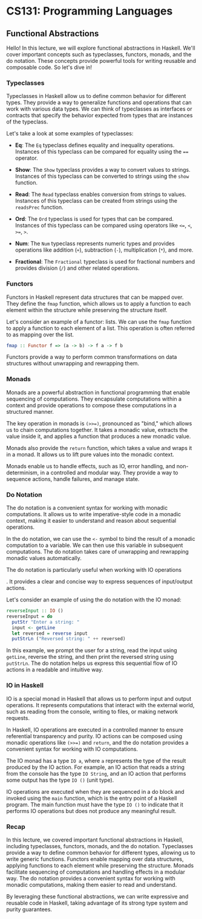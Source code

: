# CS131: Programming Languages

## Functional Abstractions

Hello! In this lecture, we will explore functional abstractions in Haskell. We'll cover important concepts such as typeclasses, functors, monads, and the do notation. These concepts provide powerful tools for writing reusable and composable code. So let's dive in!

### Typeclasses

Typeclasses in Haskell allow us to define common behavior for different types. They provide a way to generalize functions and operations that can work with various data types. We can think of typeclasses as interfaces or contracts that specify the behavior expected from types that are instances of the typeclass.

Let's take a look at some examples of typeclasses:

- **Eq**: The `Eq` typeclass defines equality and inequality operations. Instances of this typeclass can be compared for equality using the `==` operator.

- **Show**: The `Show` typeclass provides a way to convert values to strings. Instances of this typeclass can be converted to strings using the `show` function.

- **Read**: The `Read` typeclass enables conversion from strings to values. Instances of this typeclass can be created from strings using the `readsPrec` function.

- **Ord**: The `Ord` typeclass is used for types that can be compared. Instances of this typeclass can be compared using operators like `<=`, `<`, `>=`, `>`.

- **Num**: The `Num` typeclass represents numeric types and provides operations like addition (`+`), subtraction (`-`), multiplication (`*`), and more.

- **Fractional**: The `Fractional` typeclass is used for fractional numbers and provides division (`/`) and other related operations.

### Functors

Functors in Haskell represent data structures that can be mapped over. They define the `fmap` function, which allows us to apply a function to each element within the structure while preserving the structure itself.

Let's consider an example of a functor: lists. We can use the `fmap` function to apply a function to each element of a list. This operation is often referred to as mapping over the list.

```haskell
fmap :: Functor f => (a -> b) -> f a -> f b
```

Functors provide a way to perform common transformations on data structures without unwrapping and rewrapping them.

### Monads

Monads are a powerful abstraction in functional programming that enable sequencing of computations. They encapsulate computations within a context and provide operations to compose these computations in a structured manner.

The key operation in monads is `(>>=)`, pronounced as "bind," which allows us to chain computations together. It takes a monadic value, extracts the value inside it, and applies a function that produces a new monadic value.

Monads also provide the `return` function, which takes a value and wraps it in a monad. It allows us to lift pure values into the monadic context.

Monads enable us to handle effects, such as IO, error handling, and non-determinism, in a controlled and modular way. They provide a way to sequence actions, handle failures, and manage state.

### Do Notation

The do notation is a convenient syntax for working with monadic computations. It allows us to write imperative-style code in a monadic context, making it easier to understand and reason about sequential operations.

In the do notation, we can use the `<-` symbol to bind the result of a monadic computation to a variable. We can then use this variable in subsequent computations. The do notation takes care of unwrapping and rewrapping monadic values automatically.

The do notation is particularly useful when working with IO operations

. It provides a clear and concise way to express sequences of input/output actions.

Let's consider an example of using the do notation with the IO monad:

```haskell
reverseInput :: IO ()
reverseInput = do
  putStr "Enter a string: "
  input <- getLine
  let reversed = reverse input
  putStrLn ("Reversed string: " ++ reversed)
```

In this example, we prompt the user for a string, read the input using `getLine`, reverse the string, and then print the reversed string using `putStrLn`. The do notation helps us express this sequential flow of IO actions in a readable and intuitive way.

### IO in Haskell

IO is a special monad in Haskell that allows us to perform input and output operations. It represents computations that interact with the external world, such as reading from the console, writing to files, or making network requests.

In Haskell, IO operations are executed in a controlled manner to ensure referential transparency and purity. IO actions can be composed using monadic operations like `(>>=)` and `return`, and the do notation provides a convenient syntax for working with IO computations.

The IO monad has a type `IO a`, where `a` represents the type of the result produced by the IO action. For example, an IO action that reads a string from the console has the type `IO String`, and an IO action that performs some output has the type `IO ()` (unit type).

IO operations are executed when they are sequenced in a do block and invoked using the `main` function, which is the entry point of a Haskell program. The main function must have the type `IO ()` to indicate that it performs IO operations but does not produce any meaningful result.

### Recap

In this lecture, we covered important functional abstractions in Haskell, including typeclasses, functors, monads, and the do notation. Typeclasses provide a way to define common behavior for different types, allowing us to write generic functions. Functors enable mapping over data structures, applying functions to each element while preserving the structure. Monads facilitate sequencing of computations and handling effects in a modular way. The do notation provides a convenient syntax for working with monadic computations, making them easier to read and understand.

By leveraging these functional abstractions, we can write expressive and reusable code in Haskell, taking advantage of its strong type system and purity guarantees.